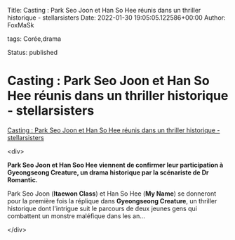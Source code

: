 Title: Casting : Park Seo Joon et Han So Hee réunis dans un thriller historique - stellarsisters
Date: 2022-01-30 19:05:05.122586+00:00
Author: FoxMaSk 

tags: Corée,drama

Status: published





# Casting : Park Seo Joon et Han So Hee réunis dans un thriller historique - stellarsisters

[Casting : Park Seo Joon et Han So Hee réunis dans un thriller historique - stellarsisters](https://www.stellarsisters.com/casting-park-seo-joon-et-han-so-hee-reunis-dans-un-thriller-historique/)

&lt;div&gt;

**Park Seo Joon et Han Soo Hee viennent de confirmer leur participation
à Gyeongseong Creature, un drama historique par la scénariste de Dr
Romantic.**

Park Seo Joon (**Itaewon Class**) et Han So Hee (**My Name**) se
donneront pour la première fois la réplique dans **Gyeongseong
Creature**, un thriller historique dont l&#39;intrigue suit le parcours de
deux jeunes gens qui combattent un monstre maléfique dans les an...

&lt;/div&gt;
